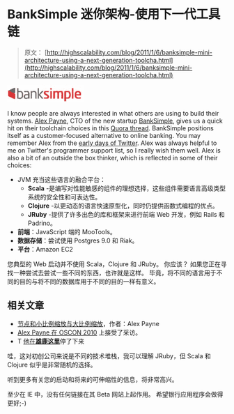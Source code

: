 # BankSimple 迷你架构-使用下一代工具链

> 原文： [http://highscalability.com/blog/2011/1/6/banksimple-mini-architecture-using-a-next-generation-toolcha.html](http://highscalability.com/blog/2011/1/6/banksimple-mini-architecture-using-a-next-generation-toolcha.html)

![](img/8a0930329cebce312e044432d002bf09.png)

I know people are always interested in what others are using to build their systems. [Alex Payne](http://al3x.net/), CTO of the new startup [BankSimple](https://banksimple.com/), gives us a quick hit on their toolchain choices in this [Quora thread](http://www.quora.com/What-languages-and-frameworks-is-BankSimple-built-with/answer/Alex-Payne). BankSimple positions itself as a customer-focused alternative to online banking. You may remember Alex from the [early days of Twitter](http://venturebeat.com/2010/05/17/twitter-alex-payne-bank-simple/). Alex was always helpful to me on Twitter's programmer support list, so I really wish them well. Alex is also a bit of an outside the box thinker, which is reflected in some of their choices:

*   JVM 充当这些语言的融合平台：
    *   **Scala** -是编写对性能敏感的组件的理想选择，这些组件需要语言高级类型系统的安全性和可表达性。
    *   **Clojure** -以更动态的语言快速原型化，同时仍提供函数式编程的优点。
    *   **JRuby** -提供了许多出色的库和框架来进行前端 Web 开发，例如 Rails 和 Padrino。
*   **前端**：JavaScript 端的 MooTools。
*   **数据存储**：尝试使用 Postgres 9.0 和 Riak。
*   **平台**：Amazon EC2

您典型的 Web 启动并不使用 Scala，Clojure 和 JRuby。 你应该？ 如果您正在寻找一种尝试去尝试一些不同的东西，也许就是这样。 毕竟，将不同的语言用于不同的目的与将不同的数据库用于不同的目的一样有意义。

## 相关文章

*   [节点和小比例缩放与大比例缩放](http://al3x.net/2010/07/27/node.html)，作者：Alex Payne
*   [Alex Payne 在 OSCON 2010](http://www.youtube.com/watch?v=0x9k1j9s25A) 上接受了采访。
*   T [他在**雄鹿这里**](http://www.carnegiemellontoday.com/article.asp?aid=977&page=0)停了下来

哇，这对初创公司来说是不同的技术堆栈，我可以理解 JRuby，但 Scala 和 Clojure 似乎是非常随机的选择。

听到更多有关您的启动和将来的可伸缩性的信息，将非常高兴。

至少在 IE 中，没有任何链接在其 Beta 网站上起作用。 希望银行应用程序会做得更好;-)